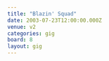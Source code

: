 ```yaml
---
title: "Blazin' Squad"
date: 2003-07-23T12:00:00.000Z
venue: v2
categories: gig
board: 8
layout: gig
---
```

